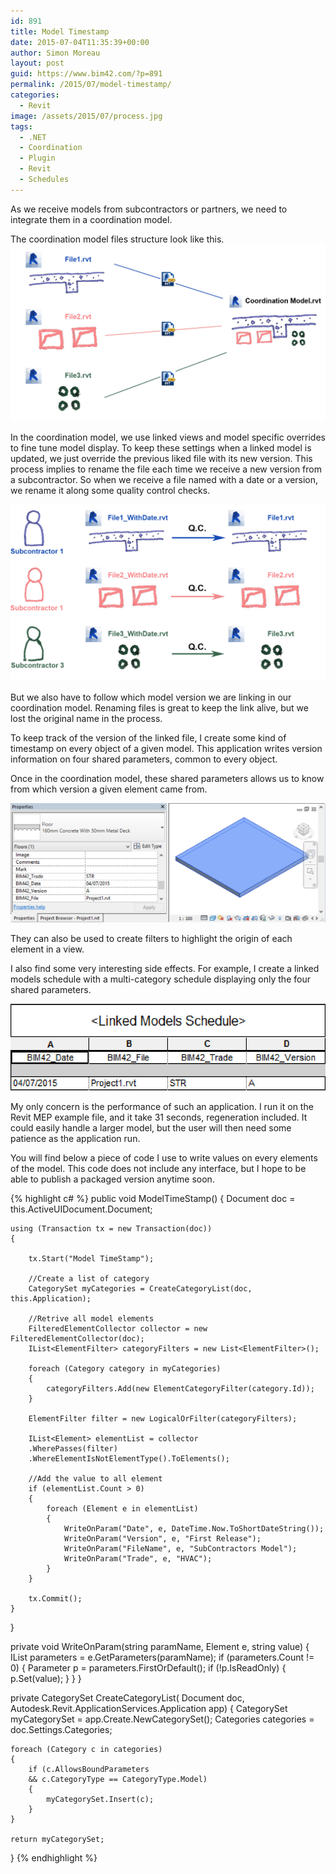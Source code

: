 ```yaml
---
id: 891
title: Model Timestamp
date: 2015-07-04T11:35:39+00:00
author: Simon Moreau
layout: post
guid: https://www.bim42.com/?p=891
permalink: /2015/07/model-timestamp/
categories:
  - Revit
image: /assets/2015/07/process.jpg
tags:
  - .NET
  - Coordination
  - Plugin
  - Revit
  - Schedules
---
```

As we receive models from subcontractors or partners, we need to integrate them in a coordination model.

The coordination model files structure look like this.![filestructure](/assets/2015/07/filestructure.jpg)

In the coordination model, we use linked views and model specific overrides to fine tune model display. To keep these settings when a linked model is updated, we just override the previous liked file with its new version. This process implies to rename the file each time we receive a new version from a subcontractor. So when we receive a file named with a date or a version, we rename it along some quality control checks.

![process](/assets/2015/07/process.jpg)

But we also have to follow which model version we are linking in our coordination model. Renaming files is great to keep the link alive, but we lost the original name in the process.

To keep track of the version of the linked file, I create some kind of timestamp on every object of a given model. This application writes version information on four shared parameters, common to every object.

Once in the coordination model, these shared parameters allows us to know from which version a given element came from.

![IdentificationData](/assets/2015/07/IdentificationData.jpg)

They can also be used to create filters to highlight the origin of each element in a view.

I also find some very interesting side effects. For example, I create a linked models schedule with a multi-category schedule displaying only the four shared parameters.

![LinkedModelSchedules](/assets/2015/07/LinkedModelSchedules.jpg)

My only concern is the performance of such an application. I run it on the Revit MEP example file, and it take 31 seconds, regeneration included. It could easily handle a larger model, but the user will then need some patience as the application run.

You will find below a piece of code I use to write values on every elements of the model. This code does not include any interface, but I hope to be able to publish a packaged version anytime soon.

{% highlight c# %}
public void ModelTimeStamp()
{
    Document doc = this.ActiveUIDocument.Document;

    using (Transaction tx = new Transaction(doc))
    {

        tx.Start("Model TimeStamp");

        //Create a list of category
        CategorySet myCategories = CreateCategoryList(doc, this.Application);

        //Retrive all model elements
        FilteredElementCollector collector = new FilteredElementCollector(doc);
        IList<ElementFilter> categoryFilters = new List<ElementFilter>();

        foreach (Category category in myCategories)
        {
            categoryFilters.Add(new ElementCategoryFilter(category.Id));
        }

        ElementFilter filter = new LogicalOrFilter(categoryFilters);

        IList<Element> elementList = collector
        .WherePasses(filter)
        .WhereElementIsNotElementType().ToElements();

        //Add the value to all element
        if (elementList.Count > 0)
        {
            foreach (Element e in elementList)
            {
                WriteOnParam("Date", e, DateTime.Now.ToShortDateString());
                WriteOnParam("Version", e, "First Release");
                WriteOnParam("FileName", e, "SubContractors Model");
                WriteOnParam("Trade", e, "HVAC");
            }
        }

        tx.Commit();
    }

}

private void WriteOnParam(string paramName, Element e, string value)
{
    IList<Parameter> parameters = e.GetParameters(paramName);
    if (parameters.Count != 0)
    {
        Parameter p = parameters.FirstOrDefault();
        if (!p.IsReadOnly)
        {
            p.Set(value);
        }
    }
}

private CategorySet CreateCategoryList(
    Document doc, 
    Autodesk.Revit.ApplicationServices.Application app)
{
    CategorySet myCategorySet = app.Create.NewCategorySet();
    Categories categories = doc.Settings.Categories;

    foreach (Category c in categories)
    {
        if (c.AllowsBoundParameters 
        && c.CategoryType == CategoryType.Model)
        {
            myCategorySet.Insert(c);
        }
    }

    return myCategorySet;
}
{% endhighlight %}
